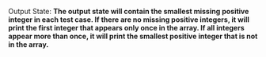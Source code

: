 Output State: **The output state will contain the smallest missing positive integer in each test case. If there are no missing positive integers, it will print the first integer that appears only once in the array. If all integers appear more than once, it will print the smallest positive integer that is not in the array.**
